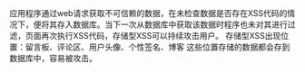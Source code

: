 应用程序通过web请求获取不可信赖的数据，在未检查数据是否存在XSS代码的情况下，便将其存入数据库。当下一次从数据库中获取该数据时程序也未对其进行过滤，页面再次执行XSS代码，存储型XSS可以持续攻击用户。
存储型XSS出现位置：留言板、评论区、用户头像、个性签名、博客
这些位置存储的数据都会存到数据库中，容易被攻击。

